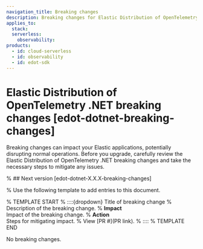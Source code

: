 ```yaml
---
navigation_title: Breaking changes 
description: Breaking changes for Elastic Distribution of OpenTelemetry .NET.
applies_to:
  stack:
  serverless:
    observability:
products:
  - id: cloud-serverless
  - id: observability
  - id: edot-sdk
---
```


# Elastic Distribution of OpenTelemetry .NET breaking changes [edot-dotnet-breaking-changes]

Breaking changes can impact your Elastic applications, potentially disrupting normal operations. Before you upgrade, carefully review the Elastic Distribution of OpenTelemetry .NET breaking changes and take the necessary steps to mitigate any issues.

% ## Next version [edot-dotnet-X.X.X-breaking-changes]

% Use the following template to add entries to this document.

% TEMPLATE START
% ::::{dropdown} Title of breaking change 
% Description of the breaking change.
% **Impact**<br> Impact of the breaking change.
% **Action**<br> Steps for mitigating impact.
% View [PR #](PR link).
% ::::
% TEMPLATE END

No breaking changes.